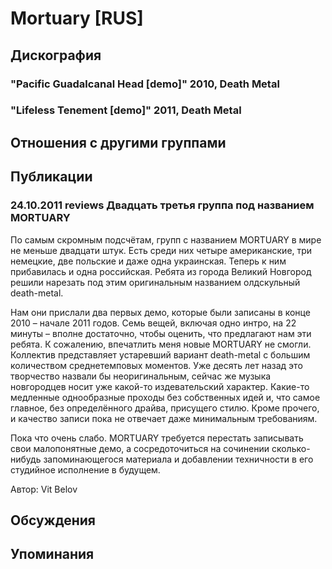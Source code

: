 # Mortuary [RUS]



## Дискография

### "Pacific Guadalcanal Head [demo]" 2010, Death Metal



### "Lifeless Tenement [demo]" 2011, Death Metal




## Отношения с другими группами


## Публикации

### 24.10.2011 reviews Двадцать третья группа под названием MORTUARY

<P>По самым скромным подсчётам, групп с названием MORTUARY в мире не меньше двадцати штук. Есть среди них четыре американские, три немецкие, две польские и даже одна украинская. Теперь к ним прибавилась и одна российская. Ребята из города Великий Новгород решили нарезать под этим оригинальным названием олдскульный death-metal.</P>
<P>Нам они прислали два первых демо, которые были записаны в конце 2010 – начале 2011 годов. Семь вещей, включая одно интро, на 22 минуты – вполне достаточно, чтобы оценить, что предлагают нам эти ребята. К сожалению, впечатлить меня новые MORTUARY не смогли. Коллектив представляет устаревший вариант death-metal с большим количеством среднетемповых моментов. Уже десять лет назад это творчество назвали бы неоригинальным, сейчас же музыка новгородцев носит уже какой-то издевательский характер. Какие-то медленные однообразные проходы без собственных идей и, что самое главное, без определённого драйва, присущего стилю. Кроме прочего, и качество записи пока не отвечает даже минимальным требованиям.</P>
<P>Пока что очень слабо. MORTUARY требуется перестать записывать свои малопонятные демо, а сосредоточиться на сочинении сколько-нибудь запоминающегося материала и добавлении техничности в его студийное исполнение в будущем.</P>
Автор: Vit Belov


## Обсуждения


## Упоминания

